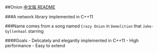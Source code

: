 ##Onion
[中文版 README](./README.md)

###A network library implemented in C++11

###Name comes from a song named `Crazy Onion` in `Demolition` that `Jake-Gyllenhaal` starring

####Goals
	- Delicately and elegantly implemented in C++11
	- High performance
	- Easy to extend
